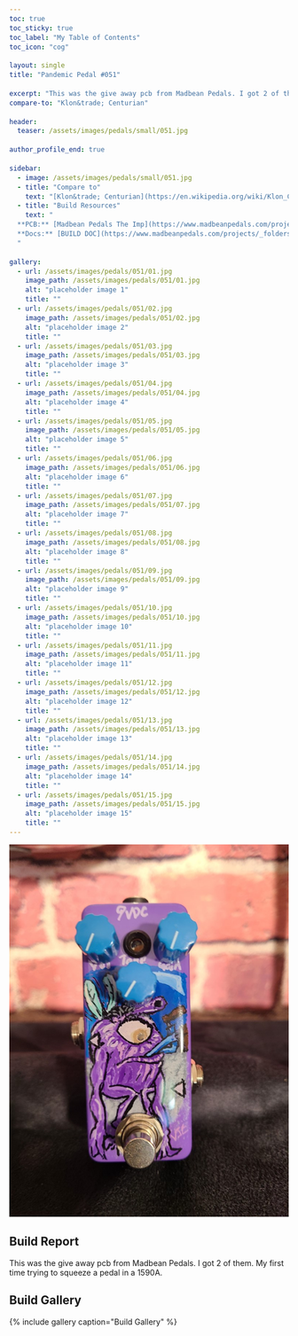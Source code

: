 ```yaml
---
toc: true
toc_sticky: true
toc_label: "My Table of Contents"
toc_icon: "cog"

layout: single
title: "Pandemic Pedal #051"

excerpt: "This was the give away pcb from Madbean Pedals. I got 2 of them. My first time trying to squeeze a pedal in a 1590A."
compare-to: "Klon&trade; Centurian"

header:
  teaser: /assets/images/pedals/small/051.jpg

author_profile_end: true

sidebar:
  - image: /assets/images/pedals/small/051.jpg
  - title: "Compare to"
    text: "[Klon&trade; Centurian](https://en.wikipedia.org/wiki/Klon_Centaur)"
  - title: "Build Resources"
    text: "
  **PCB:** [Madbean Pedals The Imp](https://www.madbeanpedals.com/projects/index.html)<br>
  **Docs:** [BUILD DOC](https://www.madbeanpedals.com/projects/_folders/1590A/docs/The_IMP.zip)
  "

gallery:
  - url: /assets/images/pedals/051/01.jpg
    image_path: /assets/images/pedals/051/01.jpg
    alt: "placeholder image 1"
    title: ""
  - url: /assets/images/pedals/051/02.jpg
    image_path: /assets/images/pedals/051/02.jpg
    alt: "placeholder image 2"
    title: ""
  - url: /assets/images/pedals/051/03.jpg
    image_path: /assets/images/pedals/051/03.jpg
    alt: "placeholder image 3"
    title: ""
  - url: /assets/images/pedals/051/04.jpg
    image_path: /assets/images/pedals/051/04.jpg
    alt: "placeholder image 4"
    title: ""
  - url: /assets/images/pedals/051/05.jpg
    image_path: /assets/images/pedals/051/05.jpg
    alt: "placeholder image 5"
    title: ""
  - url: /assets/images/pedals/051/06.jpg
    image_path: /assets/images/pedals/051/06.jpg
    alt: "placeholder image 6"
    title: ""
  - url: /assets/images/pedals/051/07.jpg
    image_path: /assets/images/pedals/051/07.jpg
    alt: "placeholder image 7"
    title: ""
  - url: /assets/images/pedals/051/08.jpg
    image_path: /assets/images/pedals/051/08.jpg
    alt: "placeholder image 8"
    title: ""
  - url: /assets/images/pedals/051/09.jpg
    image_path: /assets/images/pedals/051/09.jpg
    alt: "placeholder image 9"
    title: ""
  - url: /assets/images/pedals/051/10.jpg
    image_path: /assets/images/pedals/051/10.jpg
    alt: "placeholder image 10"
    title: ""
  - url: /assets/images/pedals/051/11.jpg
    image_path: /assets/images/pedals/051/11.jpg
    alt: "placeholder image 11"
    title: ""
  - url: /assets/images/pedals/051/12.jpg
    image_path: /assets/images/pedals/051/12.jpg
    alt: "placeholder image 12"
    title: ""
  - url: /assets/images/pedals/051/13.jpg
    image_path: /assets/images/pedals/051/13.jpg
    alt: "placeholder image 13"
    title: ""
  - url: /assets/images/pedals/051/14.jpg
    image_path: /assets/images/pedals/051/14.jpg
    alt: "placeholder image 14"
    title: ""
  - url: /assets/images/pedals/051/15.jpg
    image_path: /assets/images/pedals/051/15.jpg
    alt: "placeholder image 15"
    title: ""
---
```


[![header](/assets/images/pedals/051.jpg)](/assets/images/pedals/051.jpg)



## Build Report ##

This was the give away pcb from Madbean Pedals. I got 2 of them. My first time trying to squeeze a pedal in a 1590A.

## Build Gallery ##

{% include gallery caption="Build Gallery" %}
